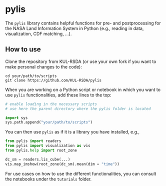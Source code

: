 # pylis

The `pylis` library contains helpful functions for pre- and postprocessing for the NASA Land Information System in Python (e.g., reading in data, visualization, CDF matching, ...).

## How to use

Clone the repository from KUL-RSDA (or use your own fork if you want to make personal changes to the code):
```
cd your/path/to/scripts
git clone https://github.com/KUL-RSDA/pylis
```

When you are working on a Python script or notebook in which you want to use `pylis` functionalities, add these lines to the top:
```python 
# enable loading in the necessary scripts
# use here the parent directory where the pylis folder is located

import sys
sys.path.append("your/path/to/scripts")
```

You can then use `pylis` as if it is a library you have installed, e.g.,
```python
from pylis import readers
from pylis import visualization as vis
from pylis.help import root_zone

dc_sm = readers.lis_cube(...)
vis.map_imshow(root_zone(dc_sm).mean(dim = "time"))
```

For use cases on how to use the different functionalities, you can consult the notebooks under the `tutorials` folder.
